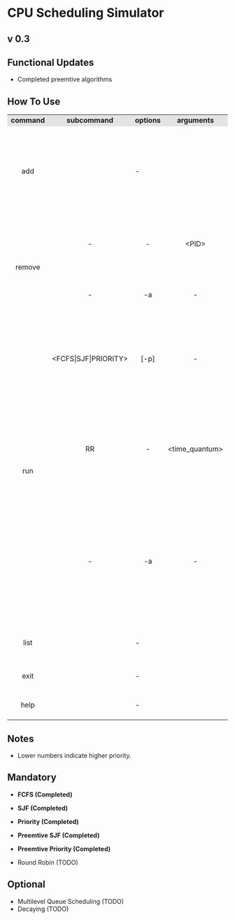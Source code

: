 # CPU Scheduling Simulator

## v 0.3

## Functional Updates

- Completed preemtive algorithms

## How To Use

  <table>
    <tr bgcolor="#e3e3e3" style="text-align: center">
      <td scope="col"><b>command</b></td>
      <td scope="col"><b>subcommand</b></td>
      <td scope="col"><b>options</b></td>
      <td scope="col"><b>arguments</b></td>
      <td scope="col"><b>description</b></td>
    </tr>
    <tr>
      <td style="text-align: center">add</td>
      <td colspan="3" style="text-align: center">-</td>
      <td>Adds a new process to memory through an interactive dialogue sequence. Type -1 any time to suspend.</td>
    </tr>
    <tr>
      <td rowspan="2" style="text-align: center">remove</td>
      <td style="text-align: center">-</td>
      <td style="text-align: center">-</td>
      <td style="text-align: center">&lt;PID&gt;</td>
      <td>Removes the specified process from memory.</td>
    </tr>
    <tr>
      <td style="text-align: center">-</td>
      <td style="text-align: center">-a</td>
      <td style="text-align: center">-</td>
      <td>Removes all processes from the memory.</td>
    </tr>
    <tr>
      <td rowspan="3" style="text-align: center">run</td>
      <td style="text-align: center">&lt;FCFS|SJF|PRIORITY&gt;</td>
      <td style="text-align: center">[-p]</td>
      <td style="text-align: center">-</td>
      <td>Runs the CPU scheduler with the chosen algorithm. -p enables preemptive mode.</td>
    </tr>
    <tr>
      <td style="text-align: center">RR</td>
      <td style="text-align: center">-</td>
      <td style="text-align: center">&lt;time_quantum&gt;</td>
      <td>Runs the CPU scheduler with the Round Robin algorithm with the specified time quantum.</td>
    </tr>
    <tr>
      <td style="text-align: center">-</td>
      <td style="text-align: center">-a</td>
      <td style="text-align: center">-</td>
      <td>Runs the CPU scheduler with all possible algorithms (FCFS, SJF, PRIORITY, RR). Runs the preemtive mode as well if possible.</td>
    </tr>
    <tr>
      <td style="text-align: center">list</td>
      <td colspan="3" style="text-align: center">-</td>
      <td>Show all the processes in memory.</td>
    </tr>
    <tr>
      <td style="text-align: center">exit</td>
      <td colspan="3" style="text-align: center">-</td>
      <td>Exit the CPU scheduler.</td>
    </tr>
    <tr>
      <td style="text-align: center">help</td>
      <td colspan="3" style="text-align: center">-</td>
      <td>Displays command list.</td>
    </tr>
  </table>

## Notes
- Lower numbers indicate higher priority.

## Mandatory

- <b> FCFS (Completed) </b>

- <b> SJF (Completed) </b>
- <b> Priority (Completed) </b>
- <b> Preemtive SJF (Completed) </b>
- <b> Preemtive Priority (Completed) </b>
- Round Robin (TODO)

## Optional

- Multilevel Queue Scheduling (TODO)
- Decaying (TODO)

